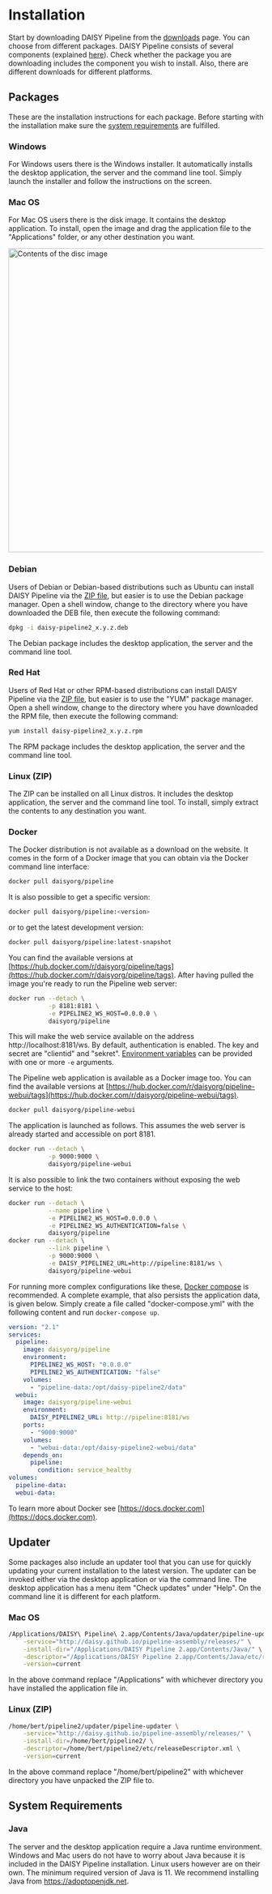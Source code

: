 # Installation

Start by downloading DAISY Pipeline from the
[downloads](http://daisy.github.io/pipeline/Download.html) page. You
can choose from different packages. DAISY Pipeline consists of several
components (explained [here](User-Guide)). Check whether the package
you are downloading includes the component you wish to install. Also,
there are different downloads for different platforms.

## Packages

These are the installation instructions for each package. Before
starting with the installation make sure the
[system requirements](#system-requirements) are fulfilled.

### Windows

For Windows users there is the Windows installer. It automatically
installs the desktop application, the server and the command line
tool. Simply launch the installer and follow the instructions on the
screen.

### Mac OS

For Mac OS users there is the disk image. It contains the desktop
application. To install, open the image and drag the application file
to the "Applications" folder, or any other destination you want.

<img src="Get-Help/User-Guide/Installation/disk-image.png" alt="Contents of the disc image" width="600px"/>

### Debian

Users of Debian or Debian-based distributions such as Ubuntu can
install DAISY Pipeline via the [ZIP file](#linux-zip), but easier is
to use the Debian package manager. Open a shell window, change to the
directory where you have downloaded the DEB file, then execute the
following command:

~~~sh
dpkg -i daisy-pipeline2_x.y.z.deb
~~~

The Debian package includes the desktop application, the server and
the command line tool.

### Red Hat

Users of Red Hat or other RPM-based distributions can install DAISY
Pipeline via the [ZIP file](#linux-zip), but easier is to use the "YUM"
package manager. Open a shell window, change to the directory where
you have downloaded the RPM file, then execute the following command:

~~~sh
yum install daisy-pipeline2_x.y.z.rpm
~~~

The RPM package includes the desktop application, the server and the
command line tool.

### Linux (ZIP)

The ZIP can be installed on all Linux distros. It includes the desktop
application, the server and the command line tool. To install, simply
extract the contents to any destination you want.

### Docker

The Docker distribution is not available as a download on the
website. It comes in the form of a Docker image that you can obtain
via the Docker command line interface:

~~~sh
docker pull daisyorg/pipeline
~~~

It is also possible to get a specific version:

~~~sh
docker pull daisyorg/pipeline:<version>
~~~

or to get the latest development version:

~~~sh
docker pull daisyorg/pipeline:latest-snapshot
~~~

You can find the available versions at
[https://hub.docker.com/r/daisyorg/pipeline/tags](https://hub.docker.com/r/daisyorg/pipeline/tags). After
having pulled the image you're ready to run the Pipeline web server:

~~~sh
docker run --detach \
           -p 8181:8181 \
           -e PIPELINE2_WS_HOST=0.0.0.0 \
           daisyorg/pipeline
~~~

This will make the web service available on the address
http://localhost:8181/ws. By default, authentication is enabled. The
key and secret are "clientid" and
"sekret". [Environment variables]({{site.baseurl}}/Get-Help/User-Guide/Pipeline-as-Service/#environment-variables)
can be provided with one or more `-e` arguments.

The Pipeline web application is available as a Docker image too. You
can find the available versions at
[https://hub.docker.com/r/daisyorg/pipeline-webui/tags](https://hub.docker.com/r/daisyorg/pipeline-webui/tags).

~~~sh
docker pull daisyorg/pipeline-webui
~~~

The application is launched as follows. This assumes the web server is
already started and accessible on port 8181.

~~~sh
docker run --detach \
           -p 9000:9000 \
           daisyorg/pipeline-webui
~~~

It is also possible to link the two containers without exposing the
web service to the host:

~~~sh
docker run --detach \
           --name pipeline \
           -e PIPELINE2_WS_HOST=0.0.0.0 \
           -e PIPELINE2_WS_AUTHENTICATION=false \
           daisyorg/pipeline
docker run --detach \
           --link pipeline \
           -p 9000:9000 \
           -e DAISY_PIPELINE2_URL=http://pipeline:8181/ws \
           daisyorg/pipeline-webui
~~~

For running more complex configurations like these,
[Docker compose](https://docs.docker.com/compose/) is recommended. A
complete example, that also persists the application data, is given
below. Simply create a file called "docker-compose.yml" with the
following content and run `docker-compose up`.

~~~yaml
version: "2.1"
services:
  pipeline:
    image: daisyorg/pipeline
    environment:
      PIPELINE2_WS_HOST: "0.0.0.0"
      PIPELINE2_WS_AUTHENTICATION: "false"
    volumes:
      - "pipeline-data:/opt/daisy-pipeline2/data"
  webui:
    image: daisyorg/pipeline-webui
    environment:
      DAISY_PIPELINE2_URL: http://pipeline:8181/ws
    ports:
      - "9000:9000"
    volumes:
      - "webui-data:/opt/daisy-pipeline2-webui/data"
    depends_on:
      pipeline:
        condition: service_healthy
volumes:
  pipeline-data:
  webui-data:
~~~

To learn more about Docker see [https://docs.docker.com](https://docs.docker.com).


## Updater

Some packages also include an updater tool that you can use for quickly
updating your current installation to the latest version. The updater
can be invoked either via the desktop application or via the command
line. The desktop application has a menu item "Check updates" under
"Help". On the command line it is different for each platform.

<!-- Windows: to do -->

### Mac OS

~~~sh
/Applications/DAISY\ Pipeline\ 2.app/Contents/Java/updater/pipeline-updater \
    -service="http://daisy.github.io/pipeline-assembly/releases/" \
    -install-dir="/Applications/DAISY Pipeline 2.app/Contents/Java/" \
    -descriptor="/Applications/DAISY Pipeline 2.app/Contents/Java/etc/releaseDescriptor.xml" \
    -version=current
~~~

In the above command replace "/Applications" with whichever directory
you have installed the application file in.

<!-- Debian and Red Hat: updater not available -->

### Linux (ZIP)

~~~sh
/home/bert/pipeline2/updater/pipeline-updater \
    -service="http://daisy.github.io/pipeline-assembly/releases/" \
    -install-dir=/home/bert/pipeline2/ \
    -descriptor=/home/bert/pipeline2/etc/releaseDescriptor.xml \
    -version=current
~~~

In the above command replace "/home/bert/pipeline2" with whichever directory
you have unpacked the ZIP file to.


## System Requirements

### Java

The server and the desktop application require a Java runtime
environment. Windows and Mac users do not have to worry about Java
because it is included in the DAISY Pipeline installation. Linux users
however are on their own. The minimum required version of Java
is 11. We recommend installing Java from https://adoptopenjdk.net.
